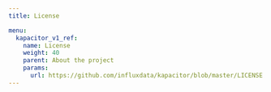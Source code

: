 ```yaml
---
title: License

menu:
  kapacitor_v1_ref:
    name: License
    weight: 40
    parent: About the project
    params:
      url: https://github.com/influxdata/kapacitor/blob/master/LICENSE
---
```


